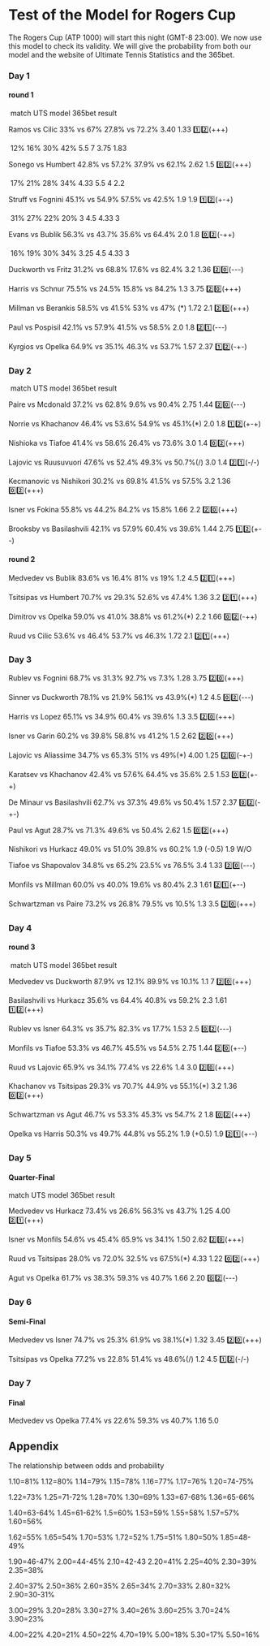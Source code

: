 # Test of the Model for Rogers Cup

The Rogers Cup (ATP 1000) will start this night (GMT-8 23:00). We now use this model to check its validity. We will give the probability from both our model and the website of Ultimate Tennis Statistics and the 365bet.

### Day 1

#### round 1

​     match                   	 UTS                   model                        365bet                      result

Ramos vs Cilic      	33%  vs  67%      27.8% vs 72.2%           3.40         1.33              :one::two:(+++)

​																12% 16% 30% 42%      5.5   7   3.75   1.83

Sonego vs Humbert   42.8% vs 57.2%    37.9% vs 62.1%          2.62          1.5  		      :zero::two:(+++)

​																17% 21% 28% 34%		4.33  5.5  4  2.2 

Struff vs Fognini       45.1% vs 54.9%     57.5% vs 42.5%         1.9            1.9               :one::two:(+-+)

​																 31% 27% 22% 20%  	 3   4.5  4.33   3

Evans vs Bublik        56.3% vs 43.7%     35.6% vs 64.4%         2.0            1.8               :zero::two:(-++)

​																 16% 19% 30% 34%       3.25 4.5 4.33 3 

Duckworth vs Fritz    31.2% vs 68.8%     17.6% vs 82.4%         3.2            1.36             :two::zero:(---)

Harris vs Schnur        75.5% vs 24.5%    15.8% vs 84.2%			1.3            3.75 	    	:two::zero:(+++)

Millman vs Berankis   58.5% vs 41.5%      53% vs 47% (*)       1.72           2.1   		    :two::zero:(+++)

Paul vs Pospisil          42.1% vs 57.9%     41.5% vs 58.5%         2.0            1.8			   :two::one:(---)

Kyrgios vs Opelka      64.9% vs 35.1%     46.3% vs 53.7%        1.57          2.37             :one::two:(-+-)

### Day 2

​     match                   	 UTS                   model                        365bet                      result

Paire vs Mcdonald       37.2% vs 62.8%    9.6% vs 90.4%          2.75         1.44				:two::zero:(---)

Norrie vs Khachanov    46.4% vs 53.6%   54.9% vs 45.1%(*)     2.0           1.8				 :one::two:(+-+)​

Nishioka vs Tiafoe       41.4% vs 58.6%	26.4% vs 73.6% 		 3.0           1.4			     :zero::two:(+++)

Lajovic vs Ruusuvuori  47.6% vs 52.4%    49.3% vs 50.7%(/)     3.0           1.4				  :two::one:(-/-)

Kecmanovic vs Nishikori 30.2% vs 69.8%  41.5% vs 57.5%        3.2           1.36		   	:zero::two:(+++)

Isner vs Fokina             55.8% vs 44.2%    84.2% vs 15.8%        1.66         2.2			    :two::zero:(+++)

Brooksby vs Basilashvili 42.1% vs 57.9%   60.4% vs 39.6%        1.44         2.75             :one::two:(+--)

#### round 2

Medvedev vs Bublik      83.6% vs 16.4%      81% vs 19%          1.2           4.5              :two::one:(+++)   

Tsitsipas vs Humbert      70.7% vs 29.3%     52.6% vs 47.4%      1.36         3.2				 :two::one:(+++)

Dimitrov vs Opelka        59.0% vs 41.0%     38.8% vs 61.2%(*)  2.2          1.66             :zero::two:(-++)

Ruud vs Cilic                53.6% vs 46.4%     53.7% vs 46.3%      1.72         2.1              :two::one:(+++)

### Day 3

Rublev vs Fognini         68.7% vs 31.3%     92.7% vs 7.3% 		1.28         3.75             :two::zero:(+++)

Sinner vs Duckworth      78.1% vs 21.9%    56.1% vs 43.9%(*)   1.2           4.5              :zero::two:(---)

Harris vs Lopez             65.1% vs 34.9%    60.4% vs 39.6%       1.3           3.5              :two::zero:(+++)

Isner vs Garin               60.2% vs 39.8%     58.8% vs 41.2%      1.5           2.62             :two::zero:(+++)

Lajovic vs Aliassime      34.7% vs 65.3%     51% vs 49%(*)       4.00         1.25              :two::zero:(-+-)

Karatsev vs Khachanov  42.4% vs 57.6%      64.4% vs 35.6%      2.5          1.53              :zero::two:(+-+)

De Minaur vs Basilashvili 62.7% vs 37.3%    49.6% vs 50.4%     1.57        2.37              ​ :zero::two:(-+-)

Paul vs Agut					28.7% vs 71.3%      49.6% vs 50.4%      2.62         1.5               :zero::two:(+++)

Nishikori vs Hurkacz     49.0% vs 51.0%       39.8% vs 60.2%      1.9  (-0.5)  1.9               W/O

Tiafoe vs Shapovalov     34.8% vs 65.2%       23.5% vs 76.5%      3.4          1.33             :two::zero:(---)​

Monfils vs Millman       60.0% vs 40.0%       19.6% vs 80.4%      2.3          1.61             :two::one:(+--)

Schwartzman vs Paire    73.2% vs 26.8%       79.5% vs 10.5%      1.3           3.5              :two::zero:(+++)

### Day 4

#### round 3

​     match                   	          UTS                     model                 365bet                      result

Medvedev vs Duckworth     87.9% vs 12.1%      89.9% vs 10.1%      1.1       7					:two::zero:(+++)

Basilashvili vs Hurkacz       35.6% vs 64.4%      40.8% vs 59.2%      2.3      1.61             ​ :one::two:(+++)

Rublev vs Isner                  64.3% vs 35.7%      82.3% vs 17.7%     1.53     2.5				  :zero::two:(---)​

Monfils vs Tiafoe               53.3% vs 46.7%      45.5% vs 54.5%     2.75     1.44              :two::zero:(+--)

Ruud vs Lajovic                 65.9% vs 34.1%      77.4% vs 22.6%     1.4       3.0               :two::zero:(+++)

Khachanov vs Tsitsipas        29.3% vs 70.7%      44.9% vs 55.1%(*) 3.2      1.36              :zero::two:(+++)​

Schwartzman vs Agut          46.7% vs 53.3%      45.3% vs 54.7%      2        1.8               :zero::two:(+++)

Opelka vs Harris                 50.3% vs 49.7%      44.8% vs 55.2%    1.9 (+0.5) 1.9            :two::one:(+--)

### Day 5

#### Quarter-Final

 match                   	          UTS                     model                   365bet                      result

Medvedev vs Hurkacz    73.4% vs 26.6%      56.3% vs 43.7%        1.25      4.00              :two::one:(+++)

Isner vs Monfils			  54.6% vs 45.4%      65.9% vs 34.1%        1.50      2.62				:two::zero:(+++)​

Ruud vs Tsitsipas           28.0% vs 72.0%      32.5% vs 67.5%(*)    4.33      1.22				:zero::two:(+++)

Agut vs Opelka			   61.7% vs 38.3%      59.3% vs 40.7%        1.66      2.20              :zero::two:(---)

### Day 6

#### Semi-Final

Medvedev vs Isner         74.7% vs 25.3%     61.9% vs 38.1%(*)         1.32      3.45           :two::zero:(+++)​     

Tsitsipas vs Opelka         77.2% vs 22.8%     51.4% vs 48.6%(/)         1.2        4.5             :one::two:(-/-)

### Day 7

#### Final

Medvedev vs Opelka       77.4% vs 22.6%     59.3% vs 40.7%            1.16       5.0   

## Appendix

The relationship between odds and probability

1.10=81%   1.12=80%   1.14=79%   1.15=78%   1.16=77%   1.17=76%   1.20=74-75%

1.22=73%   1.25=71-72%   1.28=70%   1.30=69%   1.33=67-68%   1.36=65-66%

1.40=63-64%   1.45=61-62%   1.5=60%   1.53=59%   1.55=58%   1.57=57%   1.60=56%

1.62=55%   1.65=54%   1.70=53%   1.72=52%   1.75=51%   1.80=50%   1.85=48-49%

1.90=46-47%   2.00=44-45%    2.10=42-43   2.20=41%   2.25=40%   2.30=39%   2.35=38%

2.40=37%   2.50=36%   2.60=35%   2.65=34%   2.70=33%   2.80=32%   2.90=30-31%

3.00=29%   3.20=28%   3.30=27%   3.40=26%   3.60=25%   3.70=24%   3.90=23%

4.00=22%   4.20=21%   4.50=22%   4.70=19%   5.00=18%   5.30=17%   5.50=16%
